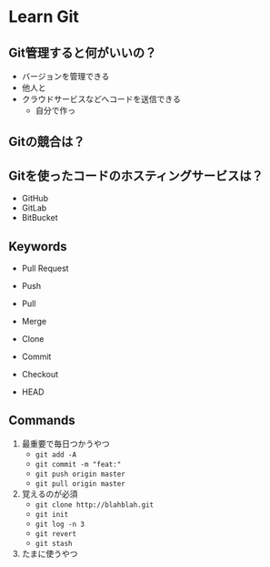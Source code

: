 # Learn Git

## Git管理すると何がいいの？

- バージョンを管理できる
- 他人と
- クラウドサービスなどへコードを送信できる
    - 自分で作っ

## Gitの競合は？


## Gitを使ったコードのホスティングサービスは？

- GitHub
- GitLab
- BitBucket

## Keywords

- Pull Request
- Push
- Pull
- Merge
- Clone
- Commit
- Checkout

- HEAD

## Commands

1. 最重要で毎日つかうやつ
    - `git add -A`
    - `git commit -m "feat:"`
    - `git push origin master`
    - `git pull origin master`
1. 覚えるのが必須
    - `git clone http://blahblah.git`
    - `git init`
    - `git log -n 3`
    - `git revert`
    - `git stash`
1. たまに使うやつ
